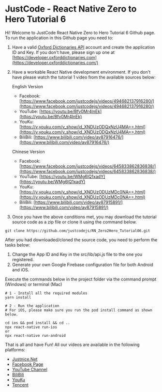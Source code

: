 # JustCode - React Native Zero to Hero Tutorial 6
Hi! Welcome to JustCode React Native Zero to Hero Tutorial 6 Github page. To run the application in this Github page you need to:

1. Have a valid [Oxford Dictionaries API](https://developer.oxforddictionaries.com) account and create the application ID and Key. If you don't have, please sign up one at [https://developer.oxforddictionaries.com](https://developer.oxforddictionaries.com/)
2. Have a workable React Native development environment. If you don't have please watch the tutorial 1 video from the available sources below:

    English Version
      * Facebook: [https://www.facebook.com/justcodejs/videos/494682137916280/](https://www.facebook.com/justcodejs/videos/494682137916280/)
      * YouTube: [https://youtu.be/Bfv0Mr4lnEk](https://youtu.be/Bfv0Mr4lnEk)
      * YouKu: [https://v.youku.com/v_show/id_XNDUzODQxNzU4MA==.html](https://v.youku.com/v_show/id_XNDUzODQxNzU4MA==.html)
      * BiliBili: [https://www.bilibili.com/video/av87916476/](https://www.bilibili.com/video/av87916476/)

    Chinese Version
      * Facebook: [https://www.facebook.com/justcodejs/videos/645833862836838/](https://www.facebook.com/justcodejs/videos/645833862836838/)
      * YouTube: [https://youtu.be/WMg6lQ1xadY](https://youtu.be/WMg6lQ1xadY)
      * YouKu: [https://v.youku.com/v_show/id_XNDUzODUzMDc0NA==.html](https://v.youku.com/v_show/id_XNDUzODUzMDc0NA==.html)
      * BiliBili: [https://www.bilibili.com/video/av87915891/](https://www.bilibili.com/video/av87915891/)

3. Once you have the above conditions met, you may download the tutorial source code as a zip file or clone it using the command below.

`git clone https://github.com/justcodejs/RN_Zero2Hero_Tutorial06.git`

After you had downloaded/cloned the source code, you need to perform the tasks below:

1. Change the App ID and Key in the src/lib/api.js file to the one you registered.
2. Generate your own Google Firebase configuration file for both Android and iOS.
 
Execute the commands below in the project folder via the command prompt (Windows) or terminal (Mac)

```
# 1 - Install all the required modules
yarn install

# 2 - Run the application
# For iOS, please make sure you run the pod install command as shown below.

cd ios && pod install && cd ..
npx react-native run-ios
or 
npx react-native run-android
```

That is all and have Fun! All our videos are available in the following platforms: 
* [Justnice.Net](https://justnice.net/wp/blog)
* [Facebook Page](https://www.facebook.com/pg/justcodejs)
* [YouTube Channel](https://www.youtube.com/channel/UCBBvKaJQEoBKww71zN7vutg)
* [BiliBili](https://space.bilibili.com/487354370?spm_id_from=333.788.b_765f7570696e666f.2)
* [YouKu](http://i.youku.com/i/UMjg3MDcwNDE0NA==?spm=a2hzp.8244740.0.0)
* [Tencent](http://v.qq.com/vplus/d843e4cbcfd740d17afa2888d66bd01c)
